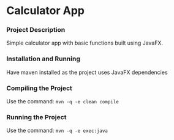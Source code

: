 # Calculator App
### Project Description
Simple calculator app with basic functions built using JavaFX.
### Installation and Running
Have maven installed as the project uses JavaFX dependencies
### Compiling the Project
Use the command: ```mvn -q -e clean compile```
### Running the Project
Use the command: ```mvn -q -e exec:java```
